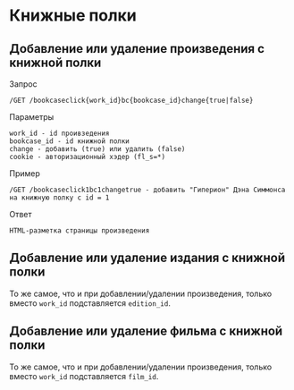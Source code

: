 # Книжные полки
## Добавление или удаление произведения с книжной полки
Запрос
```
/GET /bookcaseclick{work_id}bc{bookcase_id}change{true|false}
```
Параметры
```
work_id - id проивзедения
bookcase_id - id книжной полки
change - добавить (true) или удалить (false)
cookie - авторизационный хэдер (fl_s=*)
```
Пример
```
/GET /bookcaseclick1bc1changetrue - добавить "Гиперион" Дэна Симмонса на книжную полку с id = 1
```
Ответ
```
HTML-разметка страницы произведения
```

## Добавление или удаление издания с книжной полки
То же самое, что и при добавлении/удалении произведения, только вместо `work_id` подставляется `edition_id`.

## Добавление или удаление фильма с книжной полки
То же самое, что и при добавлении/удалении произведения, только вместо `work_id` подставляется `film_id`.
